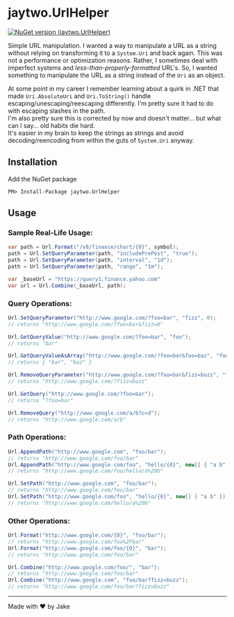 # jaytwo.UrlHelper

[![NuGet version (jaytwo.UrlHelper)](https://img.shields.io/nuget/v/jaytwo.UrlHelper.svg?style=flat-square)](https://www.nuget.org/packages/jaytwo.UrlHelper/)

Simple URL manipulation.  I wanted a way to manipulate a URL as a string without relying on transforming 
it to a `System.Uri` and back again.  This was not a performance or optimization reasons.  Rather, I sometimes
deal with imperfect systems and _less-than-properly-formatted_ URL's.  So, I wanted something to manipulate the
URL as a string instead of the `Uri` as an object.

At some point in my career I remember learning about a quirk in .NET that made `Uri.AbsoluteUri` and `Uri.ToString()` 
handle escaping/unescaping/reescaping differently.  I'm pretty sure it had to do with escaping slashes in the path.  
I'm also pretty sure this is corrected by now and doesn't matter... but what can I say... old habits die hard.  
It's easier in my brain to keep the strings as strings and avoid decoding/reencoding from within the guts of 
`System.Uri` anyway.

## Installation

Add the NuGet package

```
PM> Install-Package jaytwo.UrlHelper
```

## Usage

### Sample Real-Life Usage:
```csharp
var path = Url.Format("/v8/finance/chart/{0}", symbol);
path = Url.SetQueryParameter(path, "includePrePost", "true");
path = Url.SetQueryParameter(path, "interval", "1d");
path = Url.SetQueryParameter(path, "range", "1m");

var _baseUrl = "https://query1.finance.yahoo.com"
var url = Url.Combine(_baseUrl, path);
```

### Query Operations:

```csharp
Url.SetQueryParameter("http://www.google.com/?foo=bar", "fizz", 0);
// returns "http://www.google.com/?foo=bar&fizz=0"

Url.GetQueryValue("http://www.google.com/?foo=bar", "foo");
// returns "bar"

Url.GetQueryValueAsArray("http://www.google.com/?foo=bar&foo=baz", "foo");
// returns { "bar", "baz" }

Url.RemoveQueryParameter("http://www.google.com/?foo=bar&fizz=buzz", "foo");
// returns "http://www.google.com/?fizz=buzz"

Url.GetQuery("http://www.google.com/?foo=bar");
// returns "?foo=bar"

Url.RemoveQuery("http://www.google.com/a/b?c=d");
// returns "http://www.google.com/a/b"
```

### Path Operations:

```csharp
Url.AppendPath("http://www.google.com", "foo/bar");
// returns "http://www.google.com/foo/bar"
Url.AppendPath("http://www.google.com/foo", "hello/{0}", new[] { "a b" });
// returns "http://www.google.com/foo/hello/a%20b"

Url.SetPath("http://www.google.com", "foo/bar");
// returns "http://www.google.com/foo/bar"
Url.SetPath("http://www.google.com/foo", "hello/{0}", new[] { "a b" });
// returns "http://www.google.com/hello/a%20b"
```

### Other Operations:

```csharp
Url.Format("http://www.google.com/{0}", "foo/bar");
// returns "http://www.google.com/foo%2Fbar"
Url.Format("http://www.google.com/foo/{0}", "bar");
// returns "http://www.google.com/foo/bar"

Url.Combine("http://www.google.com/foo/", "bar");
// returns "http://www.google.com/foo/bar"
Url.Combine("http://www.google.com", "foo/bar?fizz=buzz");
// returns "http://www.google.com/foo/bar?fizz=buzz"
```

---

Made with &hearts; by Jake
